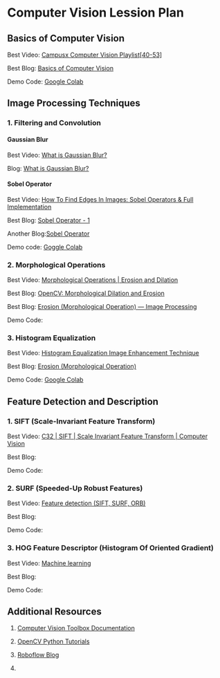 # Computer Vision Lession Plan 

## Basics of Computer Vision
Best Video: [Campusx Computer Vision Playlist[40-53]](https://youtube.com/playlist?list=PLKnIA16_RmvYuZauWaPlRTC54KxSNLtNn&si=7PxPHwRoU6Nm82dZ)

Best Blog: [Basics of Computer Vision](https://medium.com/@iamdebasishdas123/basics-of-cnn-1bd993493d6b)

Demo Code: [Google Colab]()
## Image Processing Techniques

### 1. Filtering and Convolution

#### Gaussian Blur

Best Video: [What is Gaussian Blur?]()

Blog: [What is Gaussian Blur?](https://aryamansharda.medium.com/image-filters-gaussian-blur-eb36db6781b1)


#### Sobel Operator

Best Video: [How To Find Edges In Images: Sobel Operators & Full Implementation](https://www.youtube.com/watch?v=VL8PuOPjVjY)

Best Blog: [Sobel Operator - 1](https://aryamansharda.medium.com/how-image-edge-detection-works-b759baac01e2)

Another Blog:[Sobel Operator](https://medium.com/@erhan_arslan/exploring-edge-detection-in-python-2-sobel-edge-detector-a-closer-look-de051a7b56df)

Demo code: [Goggle Colab]()

### 2. Morphological Operations

Best Video: [ Morphological Operations | Erosion and Dilation  ](https://www.youtube.com/watch?v=r8ocf43NyQA&ab_channel=SHUBHAMARORA)

Best Blog: [OpenCV: Morphological Dilation and Erosion](https://medium.com/@sasasulakshi/opencv-morphological-dilation-and-erosion-fab65c29efb3)

Best Blog: [Erosion (Morphological Operation) — Image Processing](https://medium.com/@anshul16/erosion-morphological-operation-image-processing-18537f7c66cd)

Demo Code: [](https://github.com)

### 3. Histogram Equalization

Best Video: [Histogram Equalization Image Enhancement Technique](https://www.youtube.com/watch?v=cVg2WiAX8Lg)

Best Blog: [Erosion (Morphological Operation)]()

Demo Code: [Google Colab]()

## Feature Detection and Description

### 1. SIFT (Scale-Invariant Feature Transform)

Best Video: [C32 | SIFT | Scale Invariant Feature Transform | Computer Vision](https://www.youtube.com/watch?v=ttD3pvM6pEI)

Best Blog: []()

Demo Code: []()

### 2. SURF (Speeded-Up Robust Features)

Best Video: [Feature detection (SIFT, SURF, ORB)](https://www.youtube.com/watch?v=USl5BHFq2H4)

Best Blog: []()

Demo Code: []()

### 3. HOG Feature Descriptor (Histogram Of Oriented Gradient)

Best Video: [ Machine learning ](https://www.youtube.com/watch?v=Z2ml7WzCrJ8)

Best Blog: []()

Demo Code: []()

## Additional Resources

1. [Computer Vision Toolbox Documentation](https://www.mathworks.com/help/vision/feature-detection-and-extraction.html) 

2. [OpenCV Python Tutorials](https://docs.opencv.org/4.x/d6/d00/tutorial_py_root.html)

3. [Roboflow Blog](https://blog.roboflow.com/)

4. []()